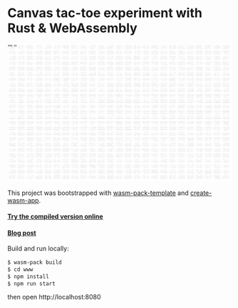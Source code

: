 # Canvas tac-toe experiment with Rust & WebAssembly

![alt text](https://github.com/jukkhop/ts-tac-toe/blob/master/screenshot.png "Screenshot")

This project was bootstrapped with [wasm-pack-template][wasm-pack-template] and [create-wasm-app][create-wasm-app].

#### [Try the compiled version online][compiled]
#### [Blog post][post]

[wasm-pack-template]: https://github.com/rustwasm/wasm-pack-template
[create-wasm-app]: https://github.com/rustwasm/create-wasm-app
[compiled]: https://placeholder.com
[post]: https://placeholder.com

Build and run locally:

```
$ wasm-pack build
$ cd www
$ npm install
$ npm run start
```

then open http://localhost:8080
